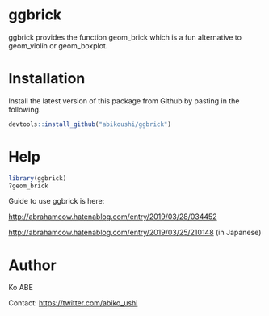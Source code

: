 # ggbrick

ggbrick provides the function geom_brick which is a fun alternative to geom_violin or geom_boxplot.

# Installation

Install the latest version of this package from Github by pasting in the following.

~~~R
devtools::install_github("abikoushi/ggbrick")
~~~

# Help

~~~R
library(ggbrick)
?geom_brick
~~~

Guide to use ggbrick is here:

http://abrahamcow.hatenablog.com/entry/2019/03/28/034452

http://abrahamcow.hatenablog.com/entry/2019/03/25/210148 (in Japanese)

# Author

Ko ABE

Contact: https://twitter.com/abiko_ushi
